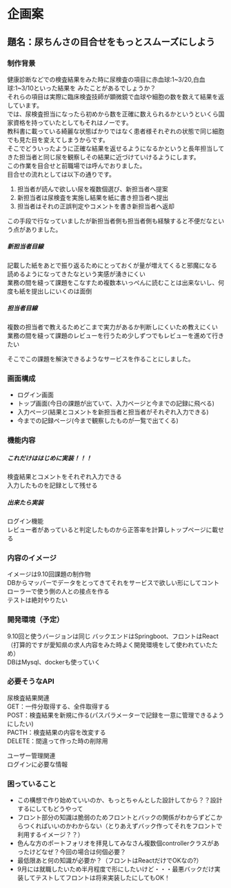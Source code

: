 # 企画案

## 題名：尿ちんさの目合せをもっとスムーズにしよう

### 制作背景

健康診断などでの検査結果をみた時に尿検査の項目に赤血球:1~3/20,白血球:1~3/10といった結果を
みたことがあるでしょうか？  
それらの項目は実際に臨床検査技師が顕微鏡で血球や細胞の数を数えて結果を返しています。  
では、尿検査担当になったら初めから数を正確に数えられるかというといくら国家資格を持っていたとしてもそれはノーです。  
教科書に載っている綺麗な状態ばかりではなく患者様それぞれの状態で同じ細胞でも見た目を変えてしまうからです。  
そこでどういったように正確な結果を返せるようになるかというと長年担当してきた担当者と同じ尿を観察しその結果に近づけていけるようにします。  
この作業を目合せと前職場では呼んでおりました。  
目合せの流れとしては以下の通りです。

1. 担当者が読んで欲しい尿を複数個選び、新担当者へ提案
2. 新担当者は尿検査を実施し結果を紙に書き担当者へ提出
3. 担当者はそれの正誤判定やコメントを書き新担当者へ返却

この手段で行なっていましたが新担当者側も担当者側も経験すると不便だなという点がありました。

##### 新担当者目線

記載した紙をあとで振り返るためにとっておくが量が増えてくると邪魔になる  
読めるようになってきたなという実感が湧きにくい  
業務の間を縫って課題をこなすため複数本いっぺんに読むことは出来ないし、何度も紙を提出しにいくのは面倒

##### 担当者目線

複数の担当者で教えるためどこまで実力があるか判断しにくいため教えにくい  
業務の間を縫って課題のレビューを行うため少しずつでもレビューを進めて行きたい

そこでこの課題を解決できるようなサービスを作ることにしました。

### 画面構成

* ログイン画面
* トップ画面(今日の課題が出ていて、入力ページと今までの記録に飛べる)
* 入力ページ(結果とコメントを新担当者と担当者がそれぞれ入力できる)
* 今までの記録ページ(今まで観察したものが一覧で出てくる)

### 機能内容

##### これだけははじめに実装！！！

検査結果とコメントをそれぞれ入力できる  
入力したものを記録として残せる

##### 出来たら実装

ログイン機能  
レビュー者があっていると判定したものから正答率を計算しトップページに載せる

### 内容のイメージ

イメージは9.10回課題の制作物  
DBからマッパーでデータをとってきてそれをサービスで欲しい形にしてコントローラーで使う側の人との接点を作る  
テストは絶対やりたい

### 開発環境（予定）

9.10回と使うバージョンは同じ
バックエンドはSpringboot、フロントはReact（打算的ですが愛知県の求人内容をみた時よく開発環境をして使われていたため）  
DBはMysql、dockerも使っていく

### 必要そうなAPI

尿検査結果関連  
GET：一件分取得する、全件取得する  
POST：検査結果を新規に作る(パスパラメーターで記録を一意に管理できるようにしたい)  
PACTH：検査結果の内容を改変する  
DELETE：間違って作った時の削除用

ユーザー管理関連  
ログインに必要な情報

### 困っていること

* この構想で作り始めていいのか、もっとちゃんとした設計してから？？設計するにしてもどうやって
* フロント部分の知識は脆弱のためフロントとバックの関係がわからずどこからつくればいいのかわからない（とりあえずバック作ってそれをフロントで利用するイメージ？？）
* 色んな方のポートフォリオを拝見してみなさん複数個controllerクラスがあったけどなぜ？今回の場合は何個必要？
* 最低限あと何の知識が必要か？（フロントはReactだけでOKなの?）
* 9月には就職したいため半月程度で形にしたいけど・・・最悪バックだけ実装してテストしてフロントは将来実装したにしてもOK！





